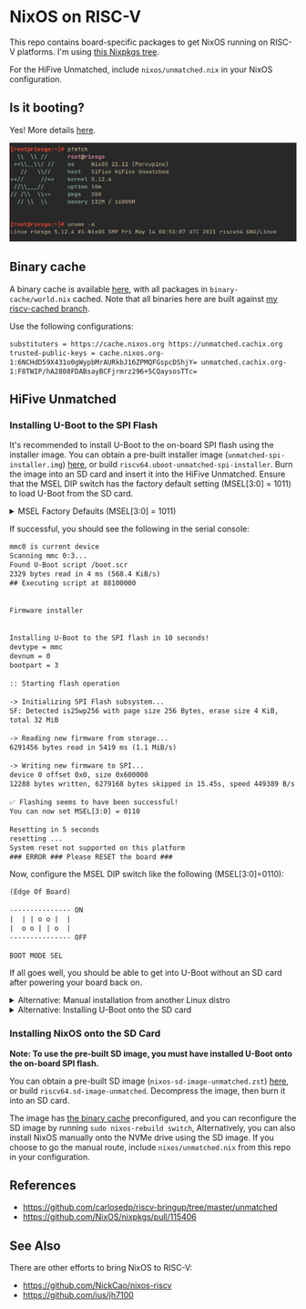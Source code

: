 # NixOS on RISC-V

This repo contains board-specific packages to get NixOS running on RISC-V platforms.
I'm using [this Nixpkgs tree](https://github.com/zhaofengli/nixpkgs/tree/riscv).

For the HiFive Unmatched, include `nixos/unmatched.nix` in your NixOS configuration.

## Is it booting?

Yes! More details [here](https://github.com/NixOS/nixpkgs/issues/101651#issuecomment-852725823).

![Screenshot of pfetch output on the HiFive Unmatched in a terminal](./imgs/riesgo-firstboot.png)

## Binary cache

A binary cache is available [here](https://app.cachix.org/cache/unmatched), with all packages in `binary-cache/world.nix` cached.
Note that all binaries here are built against [my riscv-cached branch](https://github.com/zhaofengli/nixpkgs/tree/riscv-cached).

Use the following configurations:
```
substituters = https://cache.nixos.org https://unmatched.cachix.org
trusted-public-keys = cache.nixos.org-1:6NCHdD59X431o0gWypbMrAURkbJ16ZPMQFGspcDShjY= unmatched.cachix.org-1:F8TWIP/hA2808FDABsayBCFjrmrz296+5CQaysosTTc=
```

## HiFive Unmatched

### Installing U-Boot to the SPI Flash

It's recommended to install U-Boot to the on-board SPI flash using the installer image.
You can obtain a pre-built installer image (`unmatched-spi-installer.img`) [here](https://github.com/zhaofengli/nixos-riscv64/releases), or build `riscv64.uboot-unmatched-spi-installer`.
Burn the image into an SD card and insert it into the HiFive Unmatched.
Ensure that the MSEL DIP switch has the factory default setting (MSEL[3:0] = 1011) to load U-Boot from the SD card.

<details>
<summary>MSEL Factory Defaults (MSEL[3:0] = 1011)</summary>

```
(Edge Of Board)

--------------- ON
|  | o | o o  |
|  o | o | |  |
--------------- OFF

BOOT MODE SEL
```
</details>

If successful, you should see the following in the serial console:

```
mmc0 is current device
Scanning mmc 0:3...
Found U-Boot script /boot.scr
2329 bytes read in 4 ms (568.4 KiB/s)
## Executing script at 88100000


Firmware installer


Installing U-Boot to the SPI flash in 10 seconds!
devtype = mmc
devnum = 0
bootpart = 3

:: Starting flash operation

-> Initializing SPI Flash subsystem...
SF: Detected is25wp256 with page size 256 Bytes, erase size 4 KiB, total 32 MiB

-> Reading new firmware from storage...
6291456 bytes read in 5419 ms (1.1 MiB/s)

-> Writing new firmware to SPI...
device 0 offset 0x0, size 0x600000
12288 bytes written, 6279168 bytes skipped in 15.45s, speed 449389 B/s

✅ Flashing seems to have been successful!
You can now set MSEL[3:0] = 0110

Resetting in 5 seconds
resetting ...
System reset not supported on this platform
### ERROR ### Please RESET the board ###
```

Now, configure the MSEL DIP switch like the following (MSEL[3:0]=0110):

```
(Edge Of Board)

--------------- ON
|  | | o o |  |
|  o o | | o  |
--------------- OFF

BOOT MODE SEL
```

If all goes well, you should be able to get into U-Boot without an SD card after powering your board back on.

<details>
<summary>Alternative: Manual installation from another Linux distro</summary>

Build `pkgs.riscv64.uboot-unmatched-spi-image`.
Then, flash it onto the on-board SPI flash with:

```
modprobe mtdblock
dd if=spi-image.img of=/dev/mtdblock0 bs=4096 conv=sync
```
</details>

<details>
<summary>Alternative: Installing U-Boot onto the SD card</summary>

**Note: With this method, you have to set up NixOS manually and can't use the pre-built SD image.**

Build `pkgs.riscv64.uboot-unmatched`.

You need to create two GPT partitions on the SD card with the following sizes and GUIDs:

- 1MiB `5b193300-fc78-40cd-8002-e86c45580b47` (HiFive Unleashed FSBL)
- 4MiB `2e54b353-1271-4842-806f-e436d6af6985` (HiFive Unleashed BBL)

The easiest way to do this is with this command (you need `pkgs.gptfdisk`):

```
sgdisk -g --clear --set-alignment=1 \
    --new=1:34:+1M: --typecode=1:5b193300-fc78-40cd-8002-e86c45580b47 \
    --new=2:2082:+4M: --typecode=2:2e54b353-1271-4842-806f-e436d6af6985 \
    [block device]
```

Write the bootloader to the SD card as follows:

```
# FSBL
dd if=result/u-boot-spl.bin of=/dev/mmcblk0p1 bs=4k oflag=direct

# SBL
dd if=result/u-boot.itb of=/dev/mmcblk0p2 bs=4k oflag=direct
```

Configure MSEL like the following (MSEL[3:0]=1011, default configuration):

```
(Edge Of Board)

--------------- ON
|  | o | o o  |
|  o | o | |  |
--------------- OFF

BOOT MODE SEL
```
</details>

### Installing NixOS onto the SD Card

**Note: To use the pre-built SD image, you must have installed U-Boot onto the on-board SPI flash.**

You can obtain a pre-built SD image (`nixos-sd-image-unmatched.zst`) [here](https://github.com/zhaofengli/nixos-riscv64/releases), or build `riscv64.sd-image-unmatched`.
Decompress the image, then burn it into an SD card.

The image has [the binary cache](https://app.cachix.org/cache/unmatched) preconfigured, and you can reconfigure the SD image by running `sudo nixos-rebuild switch`,
Alternatively, you can also install NixOS manually onto the NVMe drive using the SD image.
If you choose to go the manual route, include `nixos/unmatched.nix` from this repo in your configuration.

## References

- https://github.com/carlosedp/riscv-bringup/tree/master/unmatched
- https://github.com/NixOS/nixpkgs/pull/115406

## See Also

There are other efforts to bring NixOS to RISC-V:

- https://github.com/NickCao/nixos-riscv
- https://github.com/ius/jh7100
